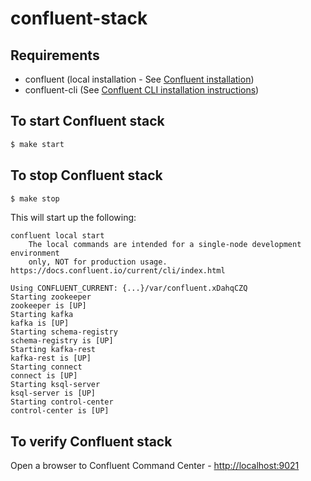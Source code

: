 # confluent-stack

## Requirements
- confluent (local installation - See [Confluent installation][confluent-install])
- confluent-cli (See [Confluent CLI installation instructions][confluent-cli])

## To start Confluent stack
```bash
$ make start
```

## To stop Confluent stack
```bash
$ make stop
```

This will start up the following:
```
confluent local start
    The local commands are intended for a single-node development environment
    only, NOT for production usage. https://docs.confluent.io/current/cli/index.html

Using CONFLUENT_CURRENT: {...}/var/confluent.xDahqCZQ
Starting zookeeper
zookeeper is [UP]
Starting kafka
kafka is [UP]
Starting schema-registry
schema-registry is [UP]
Starting kafka-rest
kafka-rest is [UP]
Starting connect
connect is [UP]
Starting ksql-server
ksql-server is [UP]
Starting control-center
control-center is [UP]
```

## To verify Confluent stack

Open a browser to Confluent Command Center - [http://localhost:9021](http://localhost:9021)

[confluent-install]: https://docs.confluent.io/current/installation/installing_cp/zip-tar.html#prod-kafka-cli-install
[confluent-cli]: https://docs.confluent.io/current/cli/index.html
